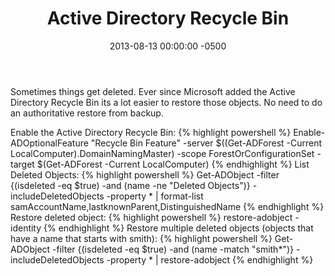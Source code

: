 ﻿---
layout: post
title:  Active Directory Recycle Bin
date:   2013-08-13 00:00:00 -0500
categories: IT
---

Sometimes things get deleted. Ever since Microsoft added the Active Directory Recycle Bin its a lot easier to restore those objects. No need to do an authoritative restore from backup.

Enable the Active Directory Recycle Bin:
{% highlight powershell %}
Enable-ADOptionalFeature "Recycle Bin Feature" -server $((Get-ADForest -Current LocalComputer).DomainNamingMaster) -scope ForestOrConfigurationSet -target $(Get-ADForest -Current LocalComputer)
{% endhighlight %}
List Deleted Objects:
{% highlight powershell %}
Get-ADObject -filter {(isdeleted -eq $true) -and (name -ne "Deleted Objects")} -includeDeletedObjects -property * | format-list samAccountName,lastknownParent,DistinguishedName
{% endhighlight %}
Restore deleted object:
{% highlight powershell %}
restore-adobject -identity <distinguishedname>
{% endhighlight %}
Restore multiple deleted objects (objects that have a name that starts with smith):
{% highlight powershell %}
Get-ADObject -filter {(isdeleted -eq $true) -and (name -match "smith*")} -includeDeletedObjects -property * | restore-adobject
{% endhighlight %}


